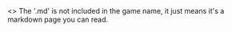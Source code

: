 <a id="games"/>
<<Navigation("","Games")>>
The '.md' is not included in the game name, it just means it's a markdown page you can read.